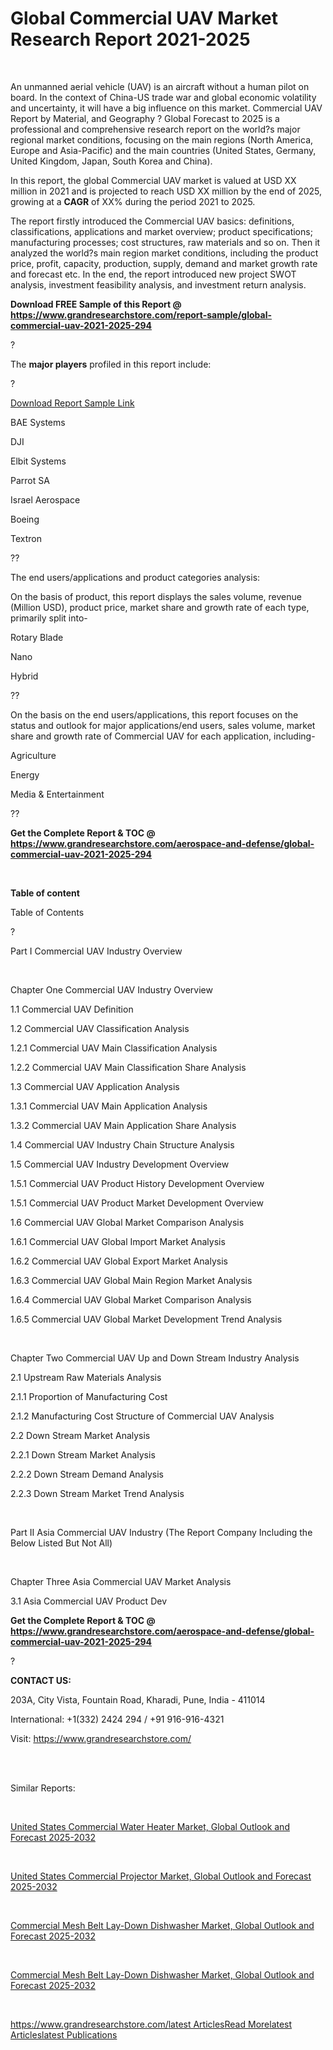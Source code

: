 <h1>Global Commercial UAV Market Research Report 2021-2025</h1><br/><p>An unmanned aerial vehicle (UAV) is an aircraft without a human pilot on board. In the context of China-US trade war and global economic volatility and uncertainty, it will have a big influence on this market. Commercial UAV Report by Material, and Geography ? Global Forecast to 2025 is a professional and comprehensive research report on the world?s major regional market conditions, focusing on the main regions (North America, Europe and Asia-Pacific) and the main countries (United States, Germany, United Kingdom, Japan, South Korea and China).</p>
 
 
 
 <p>In this report, the global Commercial UAV market is valued at USD XX million in 2021 and is projected to reach USD XX million by the end of 2025, growing at a <strong>CAGR</strong> of XX% during the period 2021 to 2025.</p>
 
 
 
 <p>The report firstly introduced the Commercial UAV basics: definitions, classifications, applications and market overview; product specifications; manufacturing processes; cost structures, raw materials and so on. Then it analyzed the world?s main region market conditions, including the product price, profit, capacity, production, supply, demand and market growth rate and forecast etc. In the end, the report introduced new project SWOT analysis, investment feasibility analysis, and investment return analysis.</p>
 
 
 
 <div><b>Download FREE Sample of this Report @ <a href="https://www.grandresearchstore.com/report-sample/global-commercial-uav-2021-2025-294">https://www.grandresearchstore.com/report-sample/global-commercial-uav-2021-2025-294</a></b></div>
 
 
 
 <p>? </p>
 
 
 
 <p>The <strong>major players</strong> profiled in this report include:</p>
 
 
 
 <p>? </p>
 
 
 
 <p><a href="https://www.grandresearchstore.com/mr-admin/report-sample/global-commercial-uav-2021-2025-294">Download Report Sample Link</a></p>
 
 
 
 <p>BAE Systems</p>
 
 
 
 <p>DJI</p>
 
 
 
 <p>Elbit Systems</p>
 
 
 
 <p>Parrot SA</p>
 
 
 
 <p>Israel Aerospace</p>
 
 
 
 <p>Boeing</p>
 
 
 
 <p>Textron</p>
 
 
 
 <p>??</p>
 
 
 
 <p>The end users/applications and product categories analysis:</p>
 
 
 
 <p>On the basis of product, this report displays the sales volume, revenue (Million USD), product price, market share and growth rate of each type, primarily split into-</p>
 
 
 
 <p>Rotary Blade</p>
 
 
 
 <p>Nano</p>
 
 
 
 <p>Hybrid</p>
 
 
 
 <p>??</p>
 
 
 
 <p>On the basis on the end users/applications, this report focuses on the status and outlook for major applications/end users, sales volume, market share and growth rate of Commercial UAV for each application, including-</p>
 
 
 
 <p>Agriculture</p>
 
 
 
 <p>Energy</p>
 
 
 
 <p>Media & Entertainment</p>
 
 
 
 <p>??</p>
 
 
 
 <div><b>Get the Complete Report & TOC @ <a href="https://www.grandresearchstore.com/aerospace-and-defense/global-commercial-uav-2021-2025-294">https://www.grandresearchstore.com/aerospace-and-defense/global-commercial-uav-2021-2025-294</a></b></div>
 
 
 
 <p><br />
 
 <b>Table of content</b></p>
 
 
 
 <p>Table of Contents<br />
 
 ?<br />
 
 Part I Commercial UAV Industry Overview<br />
 
 <br />
 
 Chapter One Commercial UAV Industry Overview<br />
 
 1.1 Commercial UAV Definition<br />
 
 1.2 Commercial UAV Classification Analysis<br />
 
 1.2.1 Commercial UAV Main Classification Analysis<br />
 
 1.2.2 Commercial UAV Main Classification Share Analysis<br />
 
 1.3 Commercial UAV Application Analysis<br />
 
 1.3.1 Commercial UAV Main Application Analysis<br />
 
 1.3.2 Commercial UAV Main Application Share Analysis<br />
 
 1.4 Commercial UAV Industry Chain Structure Analysis<br />
 
 1.5 Commercial UAV Industry Development Overview<br />
 
 1.5.1 Commercial UAV Product History Development Overview<br />
 
 1.5.1 Commercial UAV Product Market Development Overview<br />
 
 1.6 Commercial UAV Global Market Comparison Analysis<br />
 
 1.6.1 Commercial UAV Global Import Market Analysis<br />
 
 1.6.2 Commercial UAV Global Export Market Analysis<br />
 
 1.6.3 Commercial UAV Global Main Region Market Analysis<br />
 
 1.6.4 Commercial UAV Global Market Comparison Analysis<br />
 
 1.6.5 Commercial UAV Global Market Development Trend Analysis<br />
 
 <br />
 
 Chapter Two Commercial UAV Up and Down Stream Industry Analysis<br />
 
 2.1 Upstream Raw Materials Analysis<br />
 
 2.1.1 Proportion of Manufacturing Cost<br />
 
 2.1.2 Manufacturing Cost Structure of Commercial UAV Analysis<br />
 
 2.2 Down Stream Market Analysis<br />
 
 2.2.1 Down Stream Market Analysis<br />
 
 2.2.2 Down Stream Demand Analysis<br />
 
 2.2.3 Down Stream Market Trend Analysis<br />
 
 <br />
 
 Part II Asia Commercial UAV Industry (The Report Company Including the Below Listed But Not All)<br />
 
 <br />
 
 Chapter Three Asia Commercial UAV Market Analysis<br />
 
 3.1 Asia Commercial UAV Product Dev</p>
 
 
 
 <div><b>Get the Complete Report & TOC @ <a href="https://www.grandresearchstore.com/aerospace-and-defense/global-commercial-uav-2021-2025-294">https://www.grandresearchstore.com/aerospace-and-defense/global-commercial-uav-2021-2025-294</a></b></div>
 
 
 
 <p>? </p>
 
 
 
 <p><b>CONTACT US:</b><br />
 
 203A, City Vista, Fountain Road, Kharadi, Pune, India - 411014<br />
 
 International: +1(332) 2424 294 / +91 916-916-4321<br />
 
 Visit: <a href="https://www.grandresearchstore.com/">https://www.grandresearchstore.com/</a><br />
 
 <br />
 
 <br />
 
 Similar Reports:<br />
 
 <br />
 
 <a href="https://www.grandresearchstore.com/semiconductor-and-electronics/global-united-states-commercial-water-heater-forecast-2025-2032-435">United States Commercial Water Heater Market, Global Outlook and Forecast 2025-2032</a><br />
 
 <br />
 
 <a href="https://www.grandresearchstore.com/semiconductor-and-electronics/global-united-states-commercial-projector-forecast-2025-2032-371">United States Commercial Projector Market, Global Outlook and Forecast 2025-2032</a><br />
 
 <br />
 
 <a href="https://www.grandresearchstore.com/machines/global-commercial-mesh-belt-laydown-dishwasher-forecast-2025-2032-96">Commercial Mesh Belt Lay-Down Dishwasher Market, Global Outlook and Forecast 2025-2032 </a><br />
 
 <br />
 
 <a href="https://www.grandresearchstore.com/machines/global-commercial-mesh-belt-laydown-dishwasher-forecast-2025-2032-884">Commercial Mesh Belt Lay-Down Dishwasher Market, Global Outlook and Forecast 2025-2032 </a><br />
 
 <br />
 
 <a href="https://gyeongbokgung.com">https://www.grandresearchstore.com/</a><a href="https://hallyeomaritime.com">latest Articles</a><a href="https://jingwansa.com">Read More</a><a href="https://nguoiviet.jp/">latest Articles</a><a href="https://www.intelmarketresearch.com/">latest Publications</a></p>